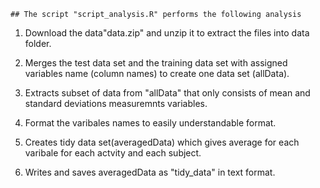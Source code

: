     ## The script "script_analysis.R" performs the following analysis
        
 1. Download the data"data.zip" and unzip it to extract the files into data folder.

 2. Merges the test data set and the training data set with assigned variables name (column names) to create one data set (allData).

 3. Extracts subset of data from "allData" that only consists of mean and standard deviations measuremnts variables.

 4. Format the varibales names to easily understandable format.

 5. Creates tidy data set(averagedData) which gives average for each varibale for each actvity and each subject.  

 6. Writes and saves averagedData as "tidy_data" in text format.


